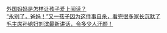   
[外国妈妈是怎样让孩子爱上阅读？](http://www.dianyue.me/archives/279/mr0eezirqsf9vfw6/)  
[“永别了，爸妈！”又一孩子因为这件事自杀，看完很多家长沉默了](http://www.dianyue.me/archives/299/ti3bzveif5x8wxvy/)  
[毛主席孙媳妇刘滨最新讲话，令多少人汗颜！](http://www.dianyue.me/archives/982/1xf3khfun5wfsuym/)